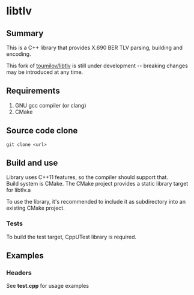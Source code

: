 # libtlv

## Summary
This is a C++ library that provides X.690 BER TLV parsing, building and encoding.

This fork of [toumilov/libtlv](https://github.com/toumilov/libtlv/) is still under development -- breaking changes may be introduced at any time.

## Requirements
1. GNU gcc compiler (or clang)
2. CMake

## Source code clone
```
git clone <url>
```

## Build and use
Library uses C++11 features, so the compiler should support that.<br>
Build system is CMake. The CMake project provides a static library target for libtlv.a

To use the library, it's recommended to include it as subdirectory into an existing CMake project.

### Tests
To build the test target, CppUTest library is required.

## Examples
### Headers
See **test.cpp** for usage examples
